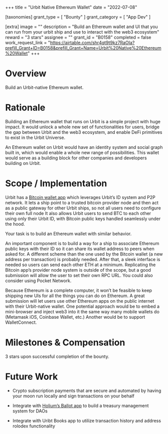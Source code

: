 +++
title = "Urbit Native Ethereum Wallet"
date = "2022-07-08"

[taxonomies]
grant_type = [ "Bounty" ]
grant_category = [ "App Dev" ]

[extra]
image = ""
description = "Build an Ethereum wallet and UI that you can run from your urbit ship and use to interact with the web3 ecosystem"
reward = "3 stars"
assignee = ""
grant_id = "B0158"
completed = false
work_request_link = "https://airtable.com/shr4qt9t9kz7RaOIa?prefill_Grant+ID=B0158&prefill_Grant+Name=Urbit%20Native%20Ethereum%20Wallet"
+++
# Overview

Build an Urbit-native Ethereum wallet.

# Rationale 

Building an Ethereum wallet that runs on Urbit is a simple project with huge impact. It would unlock a whole new set of functionalities for users, bridge the gap between Urbit and the web3 ecosystem, and enable DeFi primitives to exist in the Urbit Universe. 

An Ethereum wallet on Urbit would have an identity system and social graph built in, which would enable a whole new range of possibilities. This wallet would serve as a building block for other companies and developers building on Urbit. 
 
# Scope / Implementation

Urbit has a [Bitcoin wallet app](https://github.com/timlucmiptev/btc-agents) which leverages Urbit’s ID system and P2P network. It lets a ship point to a trusted bitcoin provider node and then act as a public gateway for other Urbit ships, so not all users need to configure their own full node It also allows Urbit users to send BTC to each other using only their Urbit ID, with Bitcoin public keys handled seamlessly under the hood.

Your task is to build an Ethereum wallet with similar behavior.

An important component is to build a way for a ship to associate Ethereum public keys with their ID so it can share its wallet address to peers when asked for. A different scheme than the one used by the Bitcoin wallet (a new address per transaction) is probably needed. After that, a sleek interface is needed so users can send each other ETH at a minimum. Replicating the Bitcoin app’s provider node system is outside of the scope, but a good submission will allow the user to set their own RPC URL. You could also consider using Pocket Network.

Because Ethereum is a complete computer, it won’t be feasible to keep shipping new UIs for all the things you can do on Ethereum. A great submission will let users use other Ethereum apps on the public internet with their Urbit-native wallet. One potential approach would be to embed a mini-browser and inject web3 into it the same way many mobile wallets do (Metamask iOS, Coinbase Wallet, etc.) Another would be to support WalletConnect.

# Milestones & Compensation

3 stars upon successful completion of the bounty.

# Future Work 

- Crypto subscription payments that are secure and automated by having your moon run locally and sign transactions on your behalf

- Integrate with [Holium’s Ballot app](https://urbit.org/applications/~lomder-librun/ballot) to build a treasury management system for DAOs

- Integrate with Uribt Books app to utilize transaction history and address rolodex functionality 
